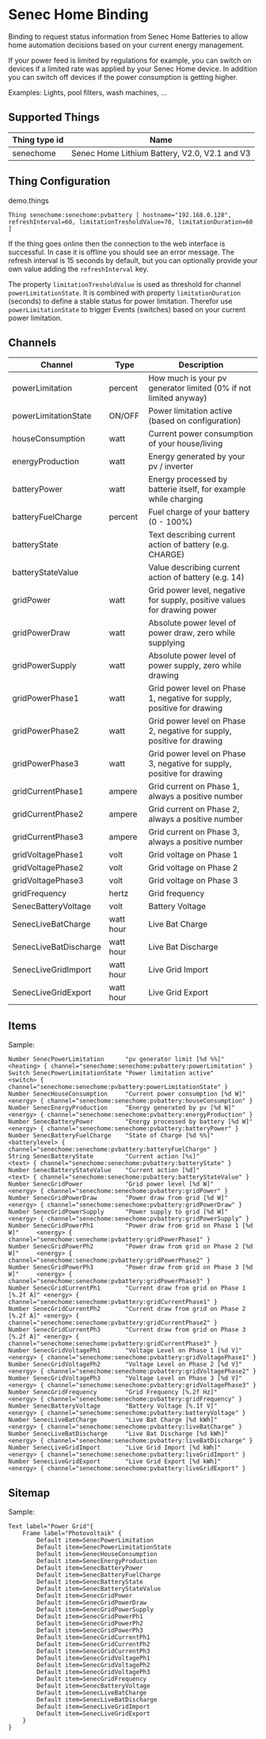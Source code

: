# Senec Home Binding

Binding to request status information from Senec Home Batteries to allow home automation decisions based on your current energy management.

If your power feed is limited by regulations for example, you can switch on devices if a limited rate was applied by your Senec Home device.
In addition you can switch off devices if the power consumption is getting higher.

Examples: Lights, pool filters, wash machines, ...

## Supported Things

| Thing type id        | Name                                          |
|----------------------|-----------------------------------------------|
| senechome            | Senec Home Lithium Battery, V2.0, V2.1 and V3 |


## Thing Configuration

demo.things

```
Thing senechome:senechome:pvbattery [ hostname="192.168.0.128", refreshInterval=60, limitationTresholdValue=70, limitationDuration=60 ]
```

If the thing goes online then the connection to the web interface is successful.
In case it is offline you should see an error message.
The refresh interval is 15 seconds by default, but you can optionally provide your own value adding the `refreshInterval` key.

The property `limitationTresholdValue` is used as threshold for channel `powerLimitationState`. It is combined with property `limitationDuration` (seconds) to define a stable status for power limitation. Therefor use `powerLimitationState` to trigger Events (switches) based on your current power limitation.

## Channels

| Channel               | Type      | Description                                                              |
|-----------------------|-----------|--------------------------------------------------------------------------|
| powerLimitation       | percent   | How much is your pv generator limited (0% if not limited anyway)         |
| powerLimitationState  | ON/OFF    | Power limitation active (based on configuration)                         |
| houseConsumption      | watt      | Current power consumption of your house/living                           |
| energyProduction      | watt      | Energy generated by your pv / inverter                                   |
| batteryPower          | watt      | Energy processed by batterie itself, for example while charging          |
| batteryFuelCharge     | percent   | Fuel charge of your battery (0 - 100%)                                   |
| batteryState          |           | Text describing current action of battery (e.g. CHARGE)                  |
| batteryStateValue     |           | Value describing current action of battery (e.g. 14)                     |
| gridPower             | watt      | Grid power level, negative for supply, positive values for drawing power |
| gridPowerDraw         | watt      | Absolute power level of power draw, zero while supplying                 |
| gridPowerSupply       | watt      | Absolute power level of power supply, zero while drawing                 |
| gridPowerPhase1       | watt      | Grid power level on Phase 1, negative for supply, positive for drawing   |
| gridPowerPhase2       | watt      | Grid power level on Phase 2, negative for supply, positive for drawing   |
| gridPowerPhase3       | watt      | Grid power level on Phase 3, negative for supply, positive for drawing   |
| gridCurrentPhase1     | ampere    | Grid current on Phase 1, always a positive number                        |
| gridCurrentPhase2     | ampere    | Grid current on Phase 2, always a positive number                        |
| gridCurrentPhase3     | ampere    | Grid current on Phase 3, always a positive number                        |
| gridVoltagePhase1     | volt      | Grid voltage on Phase 1                                                  |
| gridVoltagePhase2     | volt      | Grid voltage on Phase 2                                                  |
| gridVoltagePhase3     | volt      | Grid voltage on Phase 3                                                  |
| gridFrequency         | hertz     | Grid frequency                                                           |
| SenecBatteryVoltage   | volt      | Battery Voltage                                                          |
| SenecLiveBatCharge    | watt hour | Live Bat Charge                                                          |
| SenecLiveBatDischarge | watt hour | Live Bat Discharge                                                       |
| SenecLiveGridImport   | watt hour | Live Grid Import                                                         |
| SenecLiveGridExport   | watt hour | Live Grid Export                                                         |

## Items

Sample:

```
Number SenecPowerLimitation      "pv generator limit [%d %%]"                <heating> { channel="senechome:senechome:pvbattery:powerLimitation" }
Switch SenecPowerLimitationState "Power limitation active"                    <switch> { channel="senechome:senechome:pvbattery:powerLimitationState" }
Number SenecHouseConsumption     "Current power consumption [%d W]"           <energy> { channel="senechome:senechome:pvbattery:houseConsumption" }
Number SenecEnergyProduction     "Energy generated by pv [%d W]"              <energy> { channel="senechome:senechome:pvbattery:energyProduction" }
Number SenecBatteryPower         "Energy processed by battery [%d W]"         <energy> { channel="senechome:senechome:pvbattery:batteryPower" }
Number SenecBatteryFuelCharge    "State of Charge [%d %%]"              <batterylevel> { channel="senechome:senechome:pvbattery:batteryFuelCharge" }
String SenecBatteryState         "Current action [%s]"                          <text> { channel="senechome:senechome:pvbattery:batteryState" }
Number SenecBatteryStateValue    "Current action [%d]"                          <text> { channel="senechome:senechome:pvbattery:batteryStateValue" }
Number SenecGridPower            "Grid power level [%d W]"                    <energy> { channel="senechome:senechome:pvbattery:gridPower" }
Number SenecGridPowerDraw        "Power draw from grid [%d W]"                <energy> { channel="senechome:senechome:pvbattery:gridPowerDraw" }
Number SenecGridPowerSupply      "Power supply to grid [%d W]"                <energy> { channel="senechome:senechome:pvbattery:gridPowerSupply" }
Number SenecGridPowerPh1         "Power draw from grid on Phase 1 [%d W]"     <energy> { channel="senechome:senechome:pvbattery:gridPowerPhase1" }
Number SenecGridPowerPh2         "Power draw from grid on Phase 2 [%d W]"     <energy> { channel="senechome:senechome:pvbattery:gridPowerPhase2" }
Number SenecGridPowerPh3         "Power draw from grid on Phase 3 [%d W]"     <energy> { channel="senechome:senechome:pvbattery:gridPowerPhase3" }
Number SenecGridCurrentPh1       "Current draw from grid on Phase 1 [%.2f A]" <energy> { channel="senechome:senechome:pvbattery:gridCurrentPhase1" }
Number SenecGridCurrentPh2       "Current draw from grid on Phase 2 [%.2f A]" <energy> { channel="senechome:senechome:pvbattery:gridCurrentPhase2" }
Number SenecGridCurrentPh3       "Current draw from grid on Phase 3 [%.2f A]" <energy> { channel="senechome:senechome:pvbattery:gridCurrentPhase3" }
Number SenecGridVoltagePh1       "Voltage Level on Phase 1 [%d V]"            <energy> { channel="senechome:senechome:pvbattery:gridVoltagePhase1" }
Number SenecGridVoltagePh2       "Voltage Level on Phase 2 [%d V]"            <energy> { channel="senechome:senechome:pvbattery:gridVoltagePhase2" }
Number SenecGridVoltagePh3       "Voltage Level on Phase 3 [%d V]"            <energy> { channel="senechome:senechome:pvbattery:gridVoltagePhase3" }
Number SenecGridFrequency        "Grid Frequency [%.2f Hz]"                   <energy> { channel="senechome:senechome:pvbattery:gridFrequency" }
Number SenecBatteryVoltage       "Battery Voltage [%.1f V]"                   <energy> { channel="senechome:senechome:pvbattery:batteryVoltage" }
Number SenecLiveBatCharge        "Live Bat Charge [%d kWh]"                   <energy> { channel="senechome:senechome:pvbattery:liveBatCharge" }
Number SenecLiveBatDischarge     "Live Bat Discharge [%d kWh]"                <energy> { channel="senechome:senechome:pvbattery:liveBatDischarge" }
Number SenecLiveGridImport       "Live Grid Import [%d kWh]"                  <energy> { channel="senechome:senechome:pvbattery:liveGridImport" }
Number SenecLiveGridExport       "Live Grid Export [%d kWh]"                  <energy> { channel="senechome:senechome:pvbattery:liveGridExport" }
```

## Sitemap

Sample:

```
Text label="Power Grid"{
    Frame label="Photovoltaik" {
        Default item=SenecPowerLimitation
        Default item=SenecPowerLimitationState
        Default item=SenecHouseConsumption
        Default item=SenecEnergyProduction
        Default item=SenecBatteryPower
        Default item=SenecBatteryFuelCharge
        Default item=SenecBatteryState
        Default item=SenecBatteryStateValue
        Default item=SenecGridPower
        Default item=SenecGridPowerDraw
        Default item=SenecGridPowerSupply
        Default item=SenecGridPowerPh1
        Default item=SenecGridPowerPh2
        Default item=SenecGridPowerPh3
        Default item=SenecGridCurrentPh1
        Default item=SenecGridCurrentPh2
        Default item=SenecGridCurrentPh3
        Default item=SenecGridVoltagePh1
        Default item=SenecGridVoltagePh2
        Default item=SenecGridVoltagePh3
        Default item=SenecGridFrequency
        Default item=SenecBatteryVoltage
        Default item=SenecLiveBatCharge
        Default item=SenecLiveBatDischarge
        Default item=SenecLiveGridImport
        Default item=SenecLiveGridExport
    }
}
```
